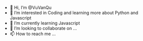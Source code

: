 - 👋 Hi, I’m @VuVanQu
- 👀 I’m interested in Coding and learning more about Python and Javascript
- 🌱 I’m currently learning Javascript 
- 💞️ I’m looking to collaborate on ...
- 📫 How to reach me ...

<!---
VuVanQu/VuVanQu is a ✨ special ✨ repository because its `README.md` (this file) appears on your GitHub profile.
You can click the Preview link to take a look at your changes.
--->
